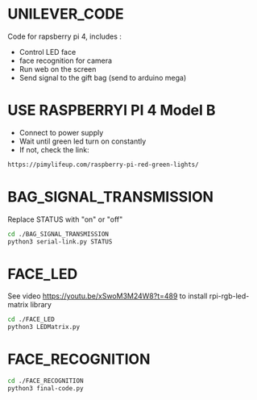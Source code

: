 # UNILEVER_CODE
Code for rapsberry pi 4, includes :
- Control LED face
- face recognition for camera
- Run web on the screen 
- Send signal to the gift bag (send to arduino mega)
# USE RASPBERRYI PI 4 Model B
- Connect to power supply
- Wait until green led turn on constantly
- If not, check the link:
```bash
https://pimylifeup.com/raspberry-pi-red-green-lights/
```
# BAG_SIGNAL_TRANSMISSION
Replace STATUS with "on" or "off" 
```bash
cd ./BAG_SIGNAL_TRANSMISSION
python3 serial-link.py STATUS
```  

# FACE_LED
See video https://youtu.be/xSwoM3M24W8?t=489 to install rpi-rgb-led-matrix library
```bash
cd ./FACE_LED
python3 LEDMatrix.py
```

# FACE_RECOGNITION
```bash
cd ./FACE_RECOGNITION
python3 final-code.py
```
